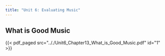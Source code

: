 ```yaml
---
title: "Unit 6: Evaluating Music"
---
```


## What is Good Music

{{< pdf_paged src=".././Unit6_Chapter13_What_is_Good_Music.pdf" id="1" >}}
